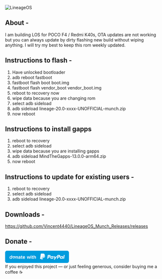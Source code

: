![LineageOS](https://github.com/Vinc2nt/LineageOS_Munch_Releases/raw/main/banner.jpg)

## About -
I am building LOS for POCO F4 / Redmi K40s, OTA updates are not working but you can always update by dirty flashing new build without wiping anything. I will try my best to keep this rom weekly updated.
                                           
 ## Instructions to flash -
1. Have unlocked bootloader
2. adb reboot fastboot
3. fastboot flash boot boot.img
4. fastboot flash vendor_boot vendor_boot.img
5. reboot to recovery now
6. wipe data because you are changing rom
7. select adb sideload
8. adb sideload lineage-20.0-xxxx-UNOFFICIAL-munch.zip
9. now reboot

## Instructions to install gapps
1. reboot to recovery
2. select adb sideload
3. wipe data because you are installing gapps
4. adb sideload MindTheGapps-13.0.0-arm64.zip
5. now reboot

## Instructions to update for existing users -
1. reboot to recovery
2. select adb sideload
3. adb sideload lineage-20.0-xxxx-UNOFFICIAL-munch.zip

## Downloads -
https://github.com/Vincent4440/LineageOS_Munch_Releases/releases

## Donate -
<a href="https://paypal.me/vinc3nt1/"><img src="blue.svg" height="40"></a>  
If you enjoyed this project — or just feeling generous, consider buying me a coffee ☕
